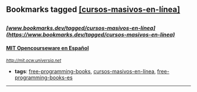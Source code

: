 ## Bookmarks tagged [[cursos-masivos-en-línea]](https://www.bookmarks.dev/search?q=[cursos-masivos-en-línea])

_<sup><sup>[www.bookmarks.dev/tagged/cursos-masivos-en-línea](https://www.bookmarks.dev/tagged/cursos-masivos-en-línea)</sup></sup>_
---
#### [MIT Opencourseware en Español](http://mit.ocw.universia.net)
_<sup>http://mit.ocw.universia.net</sup>_

* **tags**: [free-programming-books](../tagged/free-programming-books.md), [cursos-masivos-en-línea](../tagged/cursos-masivos-en-línea.md), [free-programming-books-es](../tagged/free-programming-books-es.md)
---
